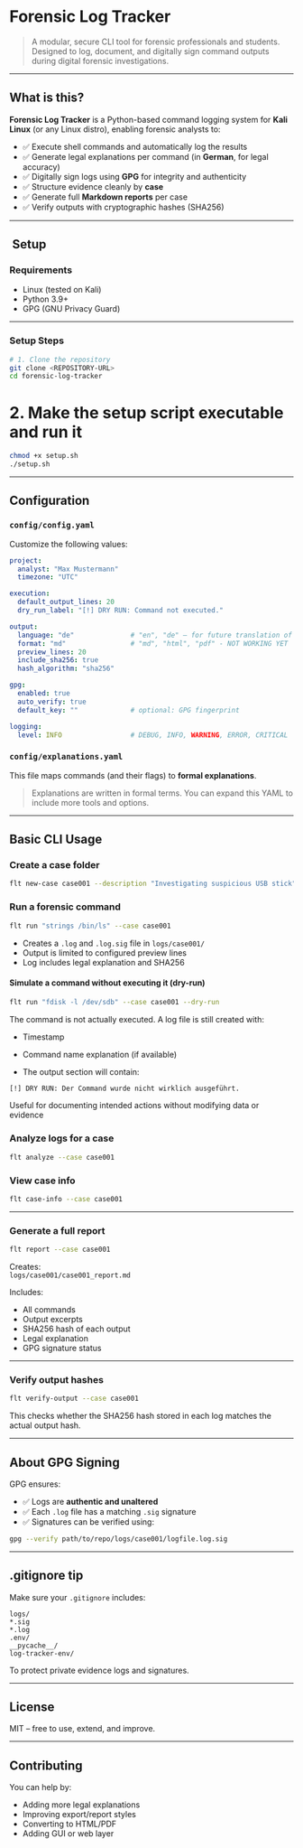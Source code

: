 # Forensic Log Tracker

> A modular, secure CLI tool for forensic professionals and students.  
> Designed to log, document, and digitally sign command outputs during digital forensic investigations.

---

## What is this?

**Forensic Log Tracker** is a Python-based command logging system for **Kali Linux** (or any Linux distro), enabling forensic analysts to:

- ✅ Execute shell commands and automatically log the results
- ✅ Generate legal explanations per command (in **German**, for legal accuracy)
- ✅ Digitally sign logs using **GPG** for integrity and authenticity
- ✅ Structure evidence cleanly by **case**
- ✅ Generate full **Markdown reports** per case
- ✅ Verify outputs with cryptographic hashes (SHA256)

---

## ️ Setup

### Requirements

- Linux (tested on Kali)
- Python 3.9+
- GPG (GNU Privacy Guard)

---

### Setup Steps

```bash
# 1. Clone the repository
git clone <REPOSITORY-URL>
cd forensic-log-tracker
```

# 2. Make the setup script executable and run it
```bash
chmod +x setup.sh
./setup.sh
```

---

## Configuration

### `config/config.yaml`

Customize the following values:

```yaml
project:
  analyst: "Max Mustermann"
  timezone: "UTC"

execution:
  default_output_lines: 20
  dry_run_label: "[!] DRY RUN: Command not executed."

output:
  language: "de"              # "en", "de" – for future translation of explanations
  format: "md"                # "md", "html", "pdf" - NOT WORKING YET
  preview_lines: 20
  include_sha256: true
  hash_algorithm: "sha256"

gpg:
  enabled: true
  auto_verify: true
  default_key: ""             # optional: GPG fingerprint

logging:
  level: INFO                 # DEBUG, INFO, WARNING, ERROR, CRITICAL
```

### `config/explanations.yaml`

This file maps commands (and their flags) to **formal explanations**.

> Explanations are written in formal terms. You can expand this YAML to include more tools and options.

---

## Basic CLI Usage

### Create a case folder

```bash
flt new-case case001 --description "Investigating suspicious USB stick"
```

### Run a forensic command

```bash
flt run "strings /bin/ls" --case case001
```

- Creates a `.log` and `.log.sig` file in `logs/case001/`
- Output is limited to configured preview lines
- Log includes legal explanation and SHA256

#### Simulate a command without executing it (dry-run)

```bash
flt run "fdisk -l /dev/sdb" --case case001 --dry-run
```
The command is not actually executed.
A log file is still created with:
- Timestamp
- Command name
explanation (if available)

- The output section will contain:

```bash
[!] DRY RUN: Der Command wurde nicht wirklich ausgeführt.
```

Useful for documenting intended actions without modifying data or evidence

### Analyze logs for a case

```bash
flt analyze --case case001
```

### View case info

```bash
flt case-info --case case001
```

---

### Generate a full report

```bash
flt report --case case001
```

Creates:  
`logs/case001/case001_report.md`

Includes:
- All commands
- Output excerpts
- SHA256 hash of each output
- Legal explanation
- GPG signature status

---

### Verify output hashes

```bash
flt verify-output --case case001
```

This checks whether the SHA256 hash stored in each log matches the actual output hash.

---

## About GPG Signing

GPG ensures:
- ✅ Logs are **authentic and unaltered**
- ✅ Each `.log` file has a matching `.sig` signature
- ✅ Signatures can be verified using:

```bash
gpg --verify path/to/repo/logs/case001/logfile.log.sig
```

---

## .gitignore tip

Make sure your `.gitignore` includes:

```
logs/
*.sig
*.log
.env/
__pycache__/
log-tracker-env/
```

To protect private evidence logs and signatures.

---

## License

MIT – free to use, extend, and improve.

---

## Contributing

You can help by:
- Adding more legal explanations
- Improving export/report styles
- Converting to HTML/PDF
- Adding GUI or web layer

